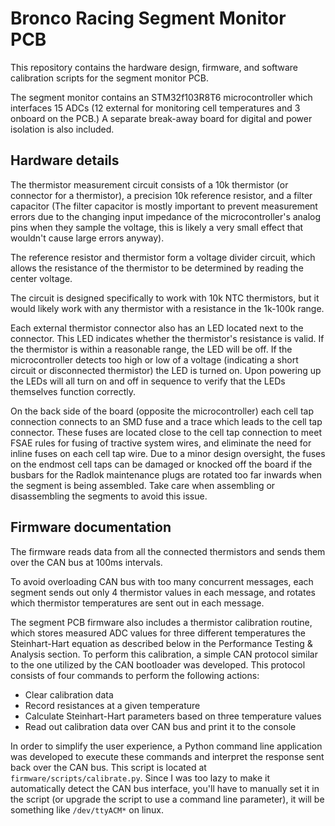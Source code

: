 # Bronco Racing Segment Monitor PCB

This repository contains the hardware design, firmware, and software calibration scripts for the segment monitor PCB.

The segment monitor contains an STM32f103R8T6 microcontroller which interfaces 15 ADCs (12 external for monitoring cell temperatures and 3 onboard on the PCB.)
A separate break-away board for digital and power isolation is also included.

## Hardware details

The thermistor measurement circuit consists of a 10k thermistor (or connector for a thermistor), a precision 10k reference resistor, and a filter capacitor (The filter capacitor is mostly important to prevent measurement errors due to the changing input impedance of the microcontroller's analog pins when they sample the voltage, this is likely a very small effect that wouldn't cause large errors anyway).

The reference resistor and thermistor form a voltage divider circuit, which allows the resistance of the thermistor to be determined by reading the center voltage.

The circuit is designed specifically to work with 10k NTC thermistors, but it would likely work with any thermistor with a resistance in the 1k-100k range.

Each external thermistor connector also has an LED located next to the connector. This LED indicates whether the thermistor's resistance is valid. If the thermistor is within a reasonable range, the LED will be off. If the microcontroller detects too high or low of a voltage (indicating a short circuit or disconnected thermistor) the LED is turned on. Upon powering up the LEDs will all turn on and off in sequence to verify that the LEDs themselves function correctly.

On the back side of the board (opposite the microcontroller) each cell tap connection connects to an SMD fuse and a trace which leads to the cell tap connector. These fuses are located close to the cell tap connection to meet FSAE rules for fusing of tractive system wires, and eliminate the need for inline fuses on each cell tap wire. 
Due to a minor design oversight, the fuses on the endmost cell taps can be damaged or knocked off the board if the busbars for the Radlok maintenance plugs are rotated too far inwards when the segment is being assembled. Take care when assembling or disassembling the segments to avoid this issue.

## Firmware documentation
The firmware reads data from all the connected thermistors and sends them over the CAN bus at 100ms intervals.

To avoid overloading CAN bus with too many concurrent messages, each segment sends out only 4 thermistor values in each message, and rotates which thermistor temperatures are sent out in each message.

The segment PCB firmware also includes a thermistor calibration routine, which stores measured ADC values for three different temperatures  the Steinhart-Hart equation as described below in the Performance Testing & Analysis section. To perform this calibration, a simple CAN protocol similar to the one utilized by the CAN bootloader was developed. This protocol consists of four commands to perform the following actions:
- Clear calibration data
- Record resistances at a given temperature
- Calculate Steinhart-Hart parameters based on three temperature values
- Read out calibration data over CAN bus and print it to the console

In order to simplify the user experience, a Python command line application was developed to execute these commands and interpret the response sent back over the CAN bus.
This script is located at `firmware/scripts/calibrate.py`. Since I was too lazy to make it automatically detect the CAN bus interface, you'll have to manually set it in the script (or upgrade the script to use a command line parameter), it will be something like `/dev/ttyACM*` on linux.
